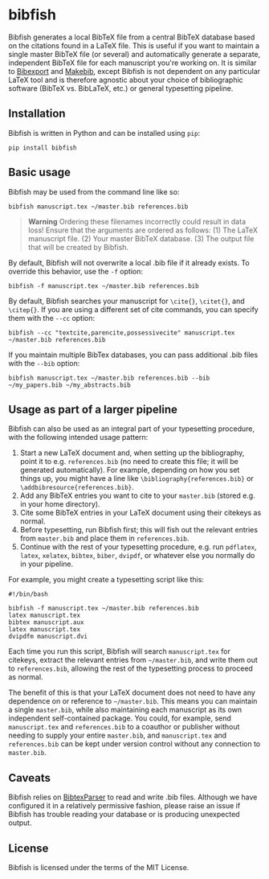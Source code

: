 bibfish
=======

Bibfish generates a local BibTeX file from a central BibTeX database based on the citations found in a LaTeX file. This is useful if you want to maintain a single master BibTeX file (or several) and automatically generate a separate, independent BibTeX file for each manuscript you're working on. It is similar to [Bibexport](https://www.ctan.org/tex-archive/biblio/bibtex/utils/bibexport/) and [Makebib](https://gitlab.com/Verner/makebib), except Bibfish is not dependent on any particular LaTeX tool and is therefore agnostic about your choice of bibliographic software (BibTeX vs. BibLaTeX, etc.) or general typesetting pipeline.


Installation
------------

Bibfish is written in Python and can be installed using `pip`:

```shell
pip install bibfish
```


Basic usage
-----------

Bibfish may be used from the command line like so:

```shell
bibfish manuscript.tex ~/master.bib references.bib
```

> **Warning**
> Ordering these filenames incorrectly could result in data loss! Ensure that the arguments are ordered as follows: (1) The LaTeX manuscript file. (2) Your master BibTeX database. (3) The output file that will be created by Bibfish.

By default, Bibfish will not overwrite a local .bib file if it already exists. To override this behavior, use the `-f` option:

```shell
bibfish -f manuscript.tex ~/master.bib references.bib
```

By default, Bibfish searches your manuscript for `\cite{}`, `\citet{}`, and `\citep{}`. If you are using a different set of cite commands, you can specify them with the `--cc` option:

```shell
bibfish --cc "textcite,parencite,possessivecite" manuscript.tex ~/master.bib references.bib
```

If you maintain multiple BibTex databases, you can pass additional .bib files with the `--bib` option:

```shell
bibfish manuscript.tex ~/master.bib references.bib --bib ~/my_papers.bib ~/my_abstracts.bib
```


Usage as part of a larger pipeline
-----------------------------------

Bibfish can also be used as an integral part of your typesetting procedure, with the following intended usage pattern:

1. Start a new LaTeX document and, when setting up the bibliography, point it to e.g. `references.bib` (no need to create this file; it will be generated automatically). For example, depending on how you set things up, you might have a line like `\bibliography{references.bib}` or `\addbibresource{references.bib}`.
2. Add any BibTeX entries you want to cite to your `master.bib` (stored e.g. in your home directory).
3. Cite some BibTeX entries in your LaTeX document using their citekeys as normal.
4. Before typesetting, run Bibfish first; this will fish out the relevant entries from `master.bib` and place them in `references.bib`.
5. Continue with the rest of your typesetting procedure, e.g. run `pdflatex`, `latex`, `xelatex`, `bibtex`, `biber`, `dvipdf`, or whatever else you normally do in your pipeline.

For example, you might create a typesetting script like this:

```shell
#!/bin/bash

bibfish -f manuscript.tex ~/master.bib references.bib
latex manuscript.tex
bibtex manuscript.aux
latex manuscript.tex
dvipdfm manuscript.dvi
```

Each time you run this script, Bibfish will search `manuscript.tex` for citekeys, extract the relevant entries from `~/master.bib`, and write them out to `references.bib`, allowing the rest of the typesetting process to proceed as normal.

The benefit of this is that your LaTeX document does not need to have any dependence on or reference to `~/master.bib`. This means you can maintain a single `master.bib`, while also maintaining each manuscript as its own independent self-contained package. You could, for example, send `manuscript.tex` and `references.bib` to a coauthor or publisher without needing to supply your entire `master.bib`, and `manuscript.tex` and `references.bib` can be kept under version control without any connection to `master.bib`.


Caveats
-------

Bibfish relies on [BibtexParser](https://github.com/sciunto-org/python-bibtexparser) to read and write .bib files. Although we have configured it in a relatively permissive fashion, please raise an issue if Bibfish has trouble reading your database or is producing unexpected output.


License
-------

Bibfish is licensed under the terms of the MIT License.
